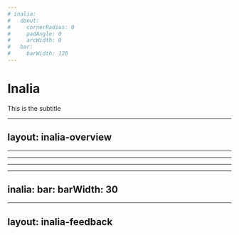 ```yaml
---
# inalia:
#   donut:
#     cornerRadius: 0
#     padAngle: 0
#     arcWidth: 0
#   bar:
#     barWidth: 120
---
```


# Inalia

This is the subtitle

---
layout: inalia-overview
---

<!-- <Inalia :questionId="103487622" /> -->

---

<Inalia
  :questionId="1"
/>

---

<Inalia
  question="This is the question"
  type="single_select"
  chart="donut"
  :data="[
    { label:'Answer 1',count:3 },
    { label:'Answer 2',count:4 },
    { label:'Answer 3',count:5 },
    { label:'Answer 4',count:6 }
  ]"
/>

---

<Inalia
  question="question"
  type="multiple_select"
  chart="donut"
  :data="[
    { label: 'text', count: 2, color: '#000000' }, { label: 'coucou', count: 2, color: '#FF0000' }
  ]"
/>

---
inalia:
  bar:
    barWidth: 30
---

<Inalia
  :questionId="4"
/>

---
layout: inalia-feedback
---
